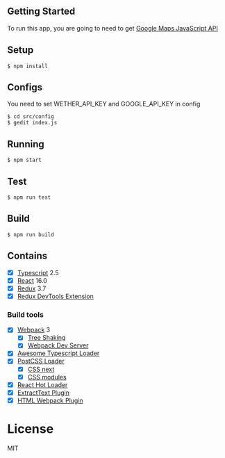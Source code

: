 
## Getting Started

To run this app, you are going to need to get [Google Maps JavaScript API](https://developers.google.com/maps/documentation/javascript/)

## Setup

```
$ npm install
```

## Configs

You need to set WETHER_API_KEY and GOOGLE_API_KEY in config
```
$ cd src/config
$ gedit index.js
```


## Running

```
$ npm start
```
## Test

```
$ npm run test
```

## Build

```
$ npm run build
```

## Contains

- [x] [Typescript](https://www.typescriptlang.org/) 2.5
- [x] [React](https://facebook.github.io/react/) 16.0
- [x] [Redux](https://github.com/reactjs/redux) 3.7
- [x] [Redux DevTools Extension](https://github.com/zalmoxisus/redux-devtools-extension)

### Build tools

- [x] [Webpack](https://webpack.github.io) 3
  - [x] [Tree Shaking](https://medium.com/@Rich_Harris/tree-shaking-versus-dead-code-elimination-d3765df85c80)
  - [x] [Webpack Dev Server](https://github.com/webpack/webpack-dev-server)
- [x] [Awesome Typescript Loader](https://github.com/s-panferov/awesome-typescript-loader)
- [x] [PostCSS Loader](https://github.com/postcss/postcss-loader)
  - [x] [CSS next](https://github.com/MoOx/postcss-cssnext)
  - [x] [CSS modules](https://github.com/css-modules/css-modules)
- [x] [React Hot Loader](https://github.com/gaearon/react-hot-loader)
- [x] [ExtractText Plugin](https://github.com/webpack/extract-text-webpack-plugin)
- [x] [HTML Webpack Plugin](https://github.com/ampedandwired/html-webpack-plugin)

# License

MIT
